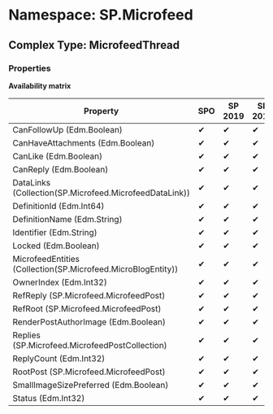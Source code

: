 # Namespace: SP.Microfeed

## Complex Type: MicrofeedThread

### Properties

**Availability matrix**

Property | SPO | SP 2019 | SP 2016 | SP 2013
----------|-----|---------|---------|--------
CanFollowUp (Edm.Boolean) | ✔ | ✔ | ✔ | ✔
CanHaveAttachments (Edm.Boolean) | ✔ | ✔ | ✔ | ✔
CanLike (Edm.Boolean) | ✔ | ✔ | ✔ | ✔
CanReply (Edm.Boolean) | ✔ | ✔ | ✔ | ✔
DataLinks (Collection(SP.Microfeed.MicrofeedDataLink)) | ✔ | ✔ | ✔ | ✔
DefinitionId (Edm.Int64) | ✔ | ✔ | ✔ | ✔
DefinitionName (Edm.String) | ✔ | ✔ | ✔ | ✔
Identifier (Edm.String) | ✔ | ✔ | ✔ | ✔
Locked (Edm.Boolean) | ✔ | ✔ | ✔ | ✔
MicrofeedEntities (Collection(SP.Microfeed.MicroBlogEntity)) | ✔ | ✔ | ✔ | ✔
OwnerIndex (Edm.Int32) | ✔ | ✔ | ✔ | ✔
RefReply (SP.Microfeed.MicrofeedPost) | ✔ | ✔ | ✔ | ✔
RefRoot (SP.Microfeed.MicrofeedPost) | ✔ | ✔ | ✔ | ✔
RenderPostAuthorImage (Edm.Boolean) | ✔ | ✔ | ✔ | ✔
Replies (SP.Microfeed.MicrofeedPostCollection) | ✔ | ✔ | ✔ | ✔
ReplyCount (Edm.Int32) | ✔ | ✔ | ✔ | ✔
RootPost (SP.Microfeed.MicrofeedPost) | ✔ | ✔ | ✔ | ✔
SmallImageSizePreferred (Edm.Boolean) | ✔ | ✔ | ✔ | ✔
Status (Edm.Int32) | ✔ | ✔ | ✔ | ✔
